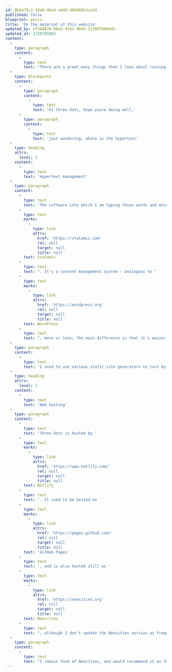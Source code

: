 ```yaml
---
id: 0bda78c2-30a0-48a4-a4dd-486d60e3ce10
published: false
blueprint: posts
title: 'On the material of this website'
updated_by: ef566878-06e2-4591-9b05-2130076004d2
updated_at: 1726705063
content:
  -
    type: paragraph
    content:
      -
        type: text
        text: "There are a great many things that I love about running this website; prominent among them is reading the copious letters which I receive from my readers -- or at any rate I presume them to be readers, these correspondents of mine; surprisingly few of these letters have anything to do with anything I've written or said, here or elsewhere. For example, just the other day I received just such a note, which I reproduce here (I wanted to ask the permission of the sender, but the return address turned out to be bogus -- I hope they don't mind):"
  -
    type: blockquote
    content:
      -
        type: paragraph
        content:
          -
            type: text
            text: 'hi three dots, hope youre doing well,'
      -
        type: paragraph
        content:
          -
            type: text
            text: 'just wondering, whate is the hypertext'
  -
    type: heading
    attrs:
      level: 2
    content:
      -
        type: text
        text: 'Hypertext management'
  -
    type: paragraph
    content:
      -
        type: text
        text: 'The software into which I am typing these words and which will transform them into glorious hypertext is called '
      -
        type: text
        marks:
          -
            type: link
            attrs:
              href: 'https://statamic.com'
              rel: null
              target: null
              title: null
        text: Statamic
      -
        type: text
        text: ". It's a content management system – analogous to "
      -
        type: text
        marks:
          -
            type: link
            attrs:
              href: 'https://wordpress.org'
              rel: null
              target: null
              title: null
        text: WordPress
      -
        type: text
        text: ", more or less; the main difference is that it's easier and more fun to extend and customize."
  -
    type: paragraph
    content:
      -
        type: text
        text: 'I used to use various static site generators to turn my prose into HTML – I should set down my thoughts on them all someday. But I gave them all up in favour of a graphical editing interface, and never looked back.'
  -
    type: heading
    attrs:
      level: 2
    content:
      -
        type: text
        text: 'Web hosting'
  -
    type: paragraph
    content:
      -
        type: text
        text: 'Three Dots is hosted by '
      -
        type: text
        marks:
          -
            type: link
            attrs:
              href: 'https://www.netlify.com/'
              rel: null
              target: null
              title: null
        text: Netlify
      -
        type: text
        text: '. It used to be hosted on '
      -
        type: text
        marks:
          -
            type: link
            attrs:
              href: 'https://pages.github.com/'
              rel: null
              target: null
              title: null
        text: 'GitHub Pages'
      -
        type: text
        text: ', and is also hosted still on '
      -
        type: text
        marks:
          -
            type: link
            attrs:
              href: 'https://neocities.org'
              rel: null
              target: null
              title: null
        text: Neocities
      -
        type: text
        text: ", although I don't update the Neocities version as frequently."
  -
    type: paragraph
    content:
      -
        type: text
        text: "I remain fond of Neocities, and would recommend it as the easiest to use and least intimidating of all the methods of putting hypertext on the internet. They even have an in-browser HTML editor, so you don't have to figure out how to upload stuff. Of course Netlify and services like it offer much more control over how your site is served."
---
```

